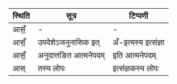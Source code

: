 | स्थिति | सूत्र | टिप्पणी |
| ----- | ------- | ------ |
| आसँ॒ | - | - |
| आसँ॒ | उपदेशेऽजनुनासिक इत् | अँ-इत्यस्य इत्संज्ञा |
| आसँ॒ | अनुदात्तङित आत्मनेपदम् | इति आत्मनेपदम् |
| आस् | तस्य लोपः | इत्संज्ञकस्य लोपः |
